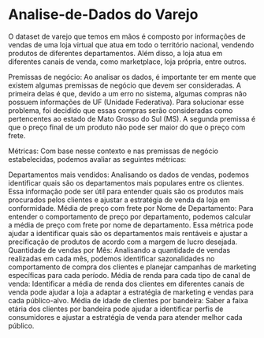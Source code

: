 # Analise-de-Dados do Varejo

O dataset de varejo que temos em mãos é composto por informações de vendas de uma loja virtual que atua em todo o território nacional, vendendo produtos de diferentes departamentos. Além disso, a loja atua em diferentes canais de venda, como marketplace, loja própria, entre outros.

Premissas de negócio: Ao analisar os dados, é importante ter em mente que existem algumas premissas de negócio que devem ser consideradas. A primeira delas é que, devido a um erro no sistema, algumas compras não possuem informações de UF (Unidade Federativa). Para solucionar esse problema, foi decidido que essas compras serão consideradas como pertencentes ao estado de Mato Grosso do Sul (MS). A segunda premissa é que o preço final de um produto não pode ser maior do que o preço com frete.

Métricas: Com base nesse contexto e nas premissas de negócio estabelecidas, podemos avaliar as seguintes métricas:

Departamentos mais vendidos: Analisando os dados de vendas, podemos identificar quais são os departamentos mais populares entre os clientes. Essa informação pode ser útil para entender quais são os produtos mais procurados pelos clientes e ajustar a estratégia de venda da loja em conformidade.
Média de preço com frete por Nome de Departamento: Para entender o comportamento de preço por departamento, podemos calcular a média de preço com frete por nome de departamento. Essa métrica pode ajudar a identificar quais são os departamentos mais rentáveis e ajustar a precificação de produtos de acordo com a margem de lucro desejada.
Quantidade de vendas por Mês: Analisando a quantidade de vendas realizadas em cada mês, podemos identificar sazonalidades no comportamento de compra dos clientes e planejar campanhas de marketing específicas para cada período.
Média de renda para cada tipo de canal de venda: Identificar a média de renda dos clientes em diferentes canais de venda pode ajudar a loja a adaptar a estratégia de marketing e vendas para cada público-alvo.
Média de idade de clientes por bandeira: Saber a faixa etária dos clientes por bandeira pode ajudar a identificar perfis de consumidores e ajustar a estratégia de venda para atender melhor cada público.

